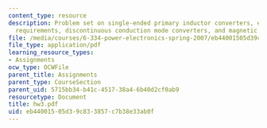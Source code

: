 ```yaml
---
content_type: resource
description: Problem set on single-ended primary inductor converters, energy storage
  requirements, discontinuous conduction mode converters, and magnetic circuit models.
file: /media/courses/6-334-power-electronics-spring-2007/eb44001505d39c833857c7b38e33ab0f_hw3.pdf
file_type: application/pdf
learning_resource_types:
- Assignments
ocw_type: OCWFile
parent_title: Assignments
parent_type: CourseSection
parent_uid: 5715bb34-b41c-4517-38a4-6b40d2cf0ab9
resourcetype: Document
title: hw3.pdf
uid: eb440015-05d3-9c83-3857-c7b38e33ab0f
---
```

